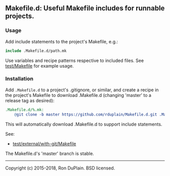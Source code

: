 ## Makefile.d: Useful Makefile includes for runnable projects.

### Usage

Add include statements to the project's Makefile, e.g.:

```Makefile
include .Makefile.d/path.mk
```

Use variables and recipe patterns respective to included files. See
[test/Makefile](test/Makefile) for example usage.


### Installation

Add `.Makefile.d` to a project's .gitignore, or similar, and create a recipe in
the project's Makefile to download .Makefile.d (changing 'master' to a release
tag as desired):

```Makefile
.Makefile.d/%.mk:
	@git clone -b master https://github.com/rduplain/Makefile.d.git .Makefile.d
```

This will automatically download .Makefile.d to support include statements.

See:

* [test/external/with-git/Makefile](test/external/with-git/Makefile)

The Makefile.d's 'master' branch is stable.


---

Copyright (c) 2015-2018, Ron DuPlain. BSD licensed.
